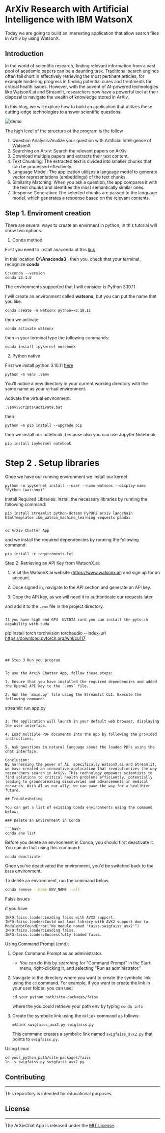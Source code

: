 
# ArXiv Research with Artificial Intelligence with IBM WatsonX

Today we are going to build an interesting application that allow search files in ArXiv by using WatsonX.

## Introduction
In the world of scientific research, finding relevant information from a vast pool of academic papers can be a daunting task. Traditional search engines often fall short in effectively retrieving the most pertinent articles, for example hindering progress in finding potential cures and treatments for critical health issues. However, with the advent of AI-powered technologies like WatsonX.ai and Streamlit, researchers now have a powerful tool at their disposal to navigate the wealth of knowledge stored in ArXiv.

 In this blog, we will explore how to build an application that utilizes these cutting-edge technologies to answer scientific questions.

![demo](../assets/images/posts/readme/demo.gif)

The high level of the structure of the program is the follow

1. Question Analysis:Analize your question with Artificial Intelligence of WatsonX
2. Searching on Arxiv: Search the relevant papers on ArXiv
3. Download multiple  papers and extracts their text content.
4. Text Chunking: The extracted text is divided into smaller chunks that can be processed effectively.
4. Language Model: The application utilizes a language model to generate vector representations (embeddings) of the text chunks.
6. Similarity Matching: When you ask a question, the app compares it with the text chunks and identifies the most semantically similar ones.
5. Response Generation: The selected chunks are passed to the language model, which generates a response based on the relevant contents.


## Step 1. Enviroment creation

There are several ways to create an envirment in python, in this tutorial will show two options.
1. Conda method

First you need to install anaconda at this [link](https://www.anaconda.com/products/individual)


in this location **C:\Anaconda3** , then you, check that your terminal , recognize **conda**

```
C:\conda --version
conda 23.1.0
```

The environments supported that I will consider is Python 3.10.11

I will create an environment called **watsonx**, but you can put the name that you like.

```
conda create -n watsonx python==3.10.11
```

then we activate

```
conda activate watsonx
```
then in your terminal type the following commands:

```
conda install ipykernel notebook
```


2. Python native 

First we install python 3.10.11 [here](https://www.python.org/downloads/)


```
python -m venv .venv
```

You’ll notice a new directory in your current working directory with the same name as your virtual environment.

Activate the virtual environment.

```
.venv\Scripts\activate.bat
```
then


```
python -m pip install --upgrade pip
```

then we install our notebook, because also you can use Jupyter Notebook
```
pip install ipykernel notebook
```
# Step 2 . Setup libraries


Once we have our running environment  we install our kernel
```
python -m ipykernel install --user --name watsonx --display-name "Python (watsonx)"
```


 Install Required Libraries: Install the necessary libraries by running the following command:

```
pip install streamlit python-dotenv PyPDF2 arxiv langchain htmlTemplates ibm_watson_machine_learning requests pandas
   
```

```
cd ArXiv Chatter App
```
and  we install the required dependencies by running the following command:

```
pip install -r requirements.txt
```

Step 2: Retrieving an API Key from WatsonX.ai:
1. Visit the WatsonX.ai website (https://www.watsonx.ai) and sign up for an account.

2. Once signed in, navigate to the API section and generate an API key.

3. Copy the API key, as we will need it to authenticate our requests later.


 and add it to the `.env` file in the project directory.


```

If you have high end GPU  NVIDIA card you can install the pytorch capability with cuda

```
pip install torch torchvision torchaudio --index-url https://download.pytorch.org/whl/cu117
```



## Step 3 Run you program

-----
To use the ArxiV Chatter App, follow these steps:

1. Ensure that you have installed the required dependencies and added the OpenAI API key to the `.env` file.

2. Run the `main.py` file using the Streamlit CLI. Execute the following command:
   ```
   streamlit run app.py
   ```

3. The application will launch in your default web browser, displaying the user interface.

4. Load multiple PDF documents into the app by following the provided instructions.

5. Ask questions in natural language about the loaded PDFs using the chat interface.

Conclusion:
By harnessing the power of AI, specifically WatsonX.ai and Streamlit, we have created an innovative application that revolutionizes the way researchers search in ArXiv. This technology empowers scientists to find solutions to critical health problems efficiently, potentially leading to groundbreaking discoveries and advancements in medical research. With AI as our ally, we can pave the way for a healthier future.

## Troubleshoting

You can get a list of existing Conda environments using the command below:

### Delete an Environment in Conda

```bash
conda env list
```



Before you delete an environment in Conda, you should first deactivate it. You can do that using this command:

```bash
conda deactivate
```

Once you've deactivated the environment, you'd be switched back to the `base` environment.

To delete an environment, run the command below:

```bash
conda remove --name ENV_NAME --all
```



Faiss issues

if you have

```
INFO:faiss.loader:Loading faiss with AVX2 support.
INFO:faiss.loader:Could not load library with AVX2 support due to:
ModuleNotFoundError("No module named 'faiss.swigfaiss_avx2'")
INFO:faiss.loader:Loading faiss.
INFO:faiss.loader:Successfully loaded faiss.
```



Using Command Prompt (cmd):

1. Open Command Prompt as an administrator.

   - You can do this by searching for "Command Prompt" in the Start menu, right-clicking it, and selecting "Run as administrator."

2. Navigate to the directory where you want to create the symbolic link using the `cd` command. For example, if you want to create the link in your user folder, you can use:

   ```
   cd your_python_path/site-packages/faiss
   ```

   where the you could retrieve  your path env by typing `conda info`

3. Create the symbolic link using the `mklink` command as follows:

   ```
   mklink swigfaiss_avx2.py swigfaiss.py
   ```

   This command creates a symbolic link named `swigfaiss_avx2.py` that points to `swigfaiss.py`.

Using  Linux

```
cd your_python_path/site-packages/faiss
ln -s swigfaiss.py swigfaiss_avx2.py
```



## Contributing

------------
This repository is intended for educational purposes.

## License
-------
The ArXivChat App is released under the [MIT License](https://opensource.org/licenses/MIT).